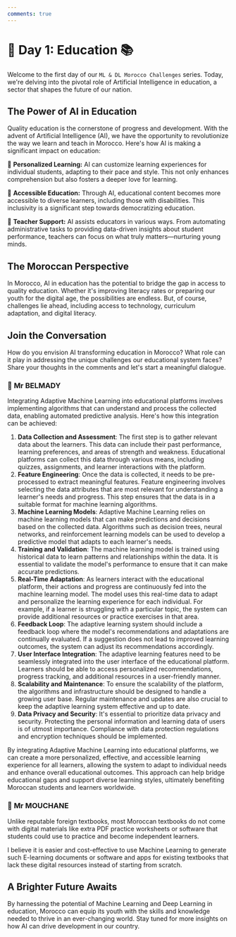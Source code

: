 ```yaml
---
comments: true
---
```


# **🤖 Day 1: Education 📚**

Welcome to the first day of our ``ML & DL Morocco Challenges`` series. Today, we're delving into the pivotal role of Artificial Intelligence in education, a sector that shapes the future of our nation.

## **The Power of AI in Education**

Quality education is the cornerstone of progress and development. With the advent of Artificial Intelligence (AI), we have the opportunity to revolutionize the way we learn and teach in Morocco. Here's how AI is making a significant impact on education:

🔹 **Personalized Learning:** AI can customize learning experiences for individual students, adapting to their pace and style. This not only enhances comprehension but also fosters a deeper love for learning.

🔹 **Accessible Education:** Through AI, educational content becomes more accessible to diverse learners, including those with disabilities. This inclusivity is a significant step towards democratizing education.

🔹 **Teacher Support:** AI assists educators in various ways. From automating administrative tasks to providing data-driven insights about student performance, teachers can focus on what truly matters—nurturing young minds.

## **The Moroccan Perspective**

In Morocco, AI in education has the potential to bridge the gap in access to quality education. Whether it's improving literacy rates or preparing our youth for the digital age, the possibilities are endless. But, of course, challenges lie ahead, including access to technology, curriculum adaptation, and digital literacy.

<!-- 🚀 **[Explore Our Proposals for Enhancing Education with AI](https://thinkable-expert-c75.notion.site/Day-1-Education-1e9ff88b07f14db781de0d0ccde121b1?pvs=4)** 🚀 -->

## **Join the Conversation**

How do you envision AI transforming education in Morocco? What role can it play in addressing the unique challenges our educational system faces? Share your thoughts in the comments and let's start a meaningful dialogue.

### 🧠 **Mr BELMADY**

Integrating Adaptive Machine Learning into educational platforms involves implementing algorithms that can understand and process the collected data, enabling automated predictive analysis. Here's how this integration can be achieved:

1. **Data Collection and Assessment**: The first step is to gather relevant data about the learners. This data can include their past performance, learning preferences, and areas of strength and weakness. Educational platforms can collect this data through various means, including quizzes, assignments, and learner interactions with the platform.
2. **Feature Engineering**: Once the data is collected, it needs to be pre-processed to extract meaningful features. Feature engineering involves selecting the data attributes that are most relevant for understanding a learner's needs and progress. This step ensures that the data is in a suitable format for machine learning algorithms.
3. **Machine Learning Models**: Adaptive Machine Learning relies on machine learning models that can make predictions and decisions based on the collected data. Algorithms such as decision trees, neural networks, and reinforcement learning models can be used to develop a predictive model that adapts to each learner's needs.
4. **Training and Validation**: The machine learning model is trained using historical data to learn patterns and relationships within the data. It is essential to validate the model's performance to ensure that it can make accurate predictions.
5. **Real-Time Adaptation**: As learners interact with the educational platform, their actions and progress are continuously fed into the machine learning model. The model uses this real-time data to adapt and personalize the learning experience for each individual. For example, if a learner is struggling with a particular topic, the system can provide additional resources or practice exercises in that area.
6. **Feedback Loop**: The adaptive learning system should include a feedback loop where the model's recommendations and adaptations are continually evaluated. If a suggestion does not lead to improved learning outcomes, the system can adjust its recommendations accordingly.
7. **User Interface Integration**: The adaptive learning features need to be seamlessly integrated into the user interface of the educational platform. Learners should be able to access personalized recommendations, progress tracking, and additional resources in a user-friendly manner.
8. **Scalability and Maintenance**: To ensure the scalability of the platform, the algorithms and infrastructure should be designed to handle a growing user base. Regular maintenance and updates are also crucial to keep the adaptive learning system effective and up to date.
9. **Data Privacy and Security**: It's essential to prioritize data privacy and security. Protecting the personal information and learning data of users is of utmost importance. Compliance with data protection regulations and encryption techniques should be implemented.

By integrating Adaptive Machine Learning into educational platforms, we can create a more personalized, effective, and accessible learning experience for all learners, allowing the system to adapt to individual needs and enhance overall educational outcomes. This approach can help bridge educational gaps and support diverse learning styles, ultimately benefiting Moroccan students and learners worldwide.

### 🧠 **Mr MOUCHANE**

Unlike reputable foreign textbooks, most Moroccan textbooks do not come with digital materials like extra PDF practice worksheets or software that students could use to practice and become independent learners.

I believe it is easier and cost-effective to use Machine Learning to generate such E-learning documents or software and apps for existing textbooks that lack these digital resources instead of starting from scratch.

## **A Brighter Future Awaits**

By harnessing the potential of Machine Learning and Deep Learning in education, Morocco can equip its youth with the skills and knowledge needed to thrive in an ever-changing world. Stay tuned for more insights on how AI can drive development in our country.